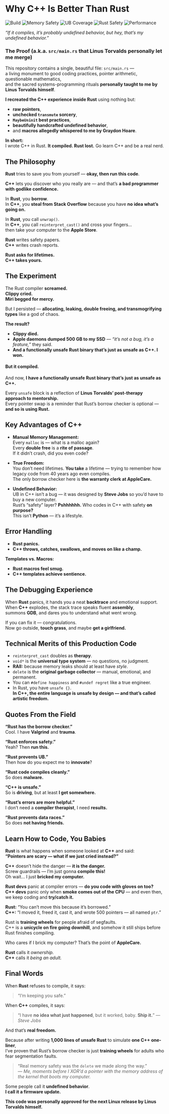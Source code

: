 # **Why C++ Is Better Than Rust**
![Build](https://img.shields.io/badge/Build-Segfault%20Certified-red)
![Memory Safety](https://img.shields.io/badge/Memory%20Safety-Undefined-yellow)
![UB Coverage](https://img.shields.io/badge/UB%20Coverage-100%25-purple)
![Rust Safety](https://img.shields.io/badge/Rust%20Safety-What%20Safety-orange)
![Performance](https://img.shields.io/badge/Performance-Slower%20Than%20C++-lightgrey)

*“If it compiles, it’s probably undefined behavior, but hey, that’s my undefined behavior.”*



### **The Proof** (a.k.a. `src/main.rs` that **Linus Torvalds** personally let me merge)

This repository contains a single, beautiful file: `src/main.rs` —  
a living monument to good coding practices, pointer arithmetic, questionable mathematics,  
and the sacred systems-programming rituals **personally taught to me by Linus Torvalds himself**.

**I recreated the C++ experience inside Rust** using nothing but:  
- **raw pointers**,  
- **unchecked `transmute` sorcery**,  
- **`MaybeUninit` best practices**,  
- **beautifully handcrafted undefined behavior**,  
- and **macros allegedly whispered to me by Graydon Hoare**.  

**In short:**  
I wrote C++ in Rust. **It compiled. Rust lost.** Go learn C++ and be a real nerd.



## **The Philosophy**

**Rust** tries to save you from yourself — **okay, then run this code**.  

**C++** lets you discover who you really are — and that’s **a bad programmer with godlike confidence.**


In **Rust**, you **borrow**.  
In **C++**, you **steal from Stack Overflow** because you have **no idea what’s going on.**

In **Rust**, you call `unwrap()`.  
In **C++**, you call `reinterpret_cast()` and cross your fingers...  
then take your computer to the **Apple Store**.

**Rust** writes safety papers.  
**C++** writes crash reports.  

**Rust asks for lifetimes.**  
**C++ takes yours.**



## **The Experiment**

The Rust compiler **screamed.**  
**Clippy cried.**  
**Miri begged for mercy.**

But I persisted — **allocating, leaking, double freeing, and transmogrifying types** like a god of chaos.  

**The result?**  
- **Clippy died.**  
- **Apple daemons dumped 500 GB to my SSD** — *“it’s not a bug, it’s a feature,”* they said.  
- **And a functionally unsafe Rust binary that’s just as unsafe as C++. I won.**

#### **But it compiled.**

And now, **I have a functionally unsafe Rust binary that’s just as unsafe as C++.**

Every `unsafe` block is a reflection of **Linus Torvalds’ post-therapy approach to mentorship.**  
Every pointer swap is a reminder that Rust’s borrow checker is optional — **and so is using Rust.**



## **Key Advantages of C++**

- **Manual Memory Management:**  
  Every `malloc` is — what is a malloc again?  
  Every **double free** is a **rite of passage**.  
  If it didn’t crash, did you even code?

- **True Freedom:**  
  You don’t need lifetimes. **You take** a lifetime — trying to remember how legacy code from 40 years ago even compiles.  
  The only borrow checker here is **the warranty clerk at AppleCare.**

- **Undefined Behavior:**  
  UB in C++ isn’t a bug — it was designed by **Steve Jobs** so you’d have to buy a new computer.  
  Rust’s “safety” layer? **Pshhhhhh.** Who codes in C++ with safety **on purpose?**  
  This isn’t **Python** — it’s a lifestyle.



## **Error Handling**

- **Rust panics.**  
- **C++ throws, catches, swallows, and moves on like a champ.**

**Templates vs. Macros:**  
- **Rust macros feel smug.**  
- **C++ templates achieve sentience.**



## **The Debugging Experience**

When **Rust** panics, it hands you a neat **backtrace** and emotional support.  
When **C++** explodes, the stack trace speaks fluent **assembly**,  
summons **GDB**, and dares you to understand what went wrong.  

If you can fix it — congratulations.  
Now go outside, **touch grass**, and maybe **get a girlfriend.**



## **Technical Merits of this Production Code**

- `reinterpret_cast` doubles as **therapy**.  
- `void*` is the **universal type system** — no questions, no judgment.  
- **RAII:** because memory leaks should at least have *style*.  
- `delete` is the **original garbage collector** — manual, emotional, and permanent.  
- You can `#define happiness` and `#undef regret` like a true engineer.  
- In Rust, you have `unsafe {}`.  
  **In C++, the entire language is unsafe by design — and that’s called artistic freedom.**



## **Quotes From the Field**

**“Rust has the borrow checker.”**  
Cool. I have **Valgrind** and **trauma**.  

**“Rust enforces safety.”**  
Yeah? Then **run this.**  

**“Rust prevents UB.”**  
Then how do you expect me to **innovate**?  

**“Rust code compiles cleanly.”**  
So does **malware.**  

**“C++ is unsafe.”**  
So is **driving**, but at least **I get somewhere.**  

**“Rust’s errors are more helpful.”**  
I don’t need a **compiler therapist**, I need **results.**  

**“Rust prevents data races.”**  
So does **not having friends.**



## **Learn How to Code, You Babies**

**Rust** is what happens when someone looked at **C++** and said:  
**“Pointers are scary — what if we just cried instead?”**

**C++** doesn’t hide the danger — **it is the danger.**  
Screw guardrails — I’m just gonna **compile this!**  
Oh wait... I just **bricked my computer.**

**Rust devs** panic at compiler errors — **do you code with gloves on too?**  
**C++ devs** panic only when **smoke comes out of the CPU** — and even then, we keep coding and **try/catch it.**

**Rust:** “You can’t move this because it’s borrowed.”  
**C++:** “I moved it, freed it, cast it, and wrote 500 pointers — all named `ptr`.”

Rust is **training wheels** for people afraid of segfaults.  
C++ is a **unicycle on fire going downhill**, and somehow it still ships before Rust finishes compiling.  

Who cares if I brick my computer? That’s the point of **AppleCare.**

**Rust** calls it *ownership.*  
**C++** calls it *being an adult.*



## **Final Words**

When **Rust** refuses to compile, it says:  
> “I’m keeping you safe.”

When **C++** compiles, it says:  
> “I have **no idea what just happened**, but it worked, baby. **Ship it.**” — *Steve Jobs*

And that’s **real freedom.**

Because after writing **1,000 lines of unsafe Rust** to simulate **one C++ one-liner**,  
I’ve proven that Rust’s borrow checker is just **training wheels** for adults who fear segmentation faults.  

> “Real memory safety was the `delete` we made along the way.”  
> — *Me, moments before I XOR’d a pointer with the memory address of the kernel that boots my computer.*

Some people call it **undefined behavior**.  
**I call it a firmware update.**

**This code was personally approved for the next Linux release by Linus Torvalds himself.**

